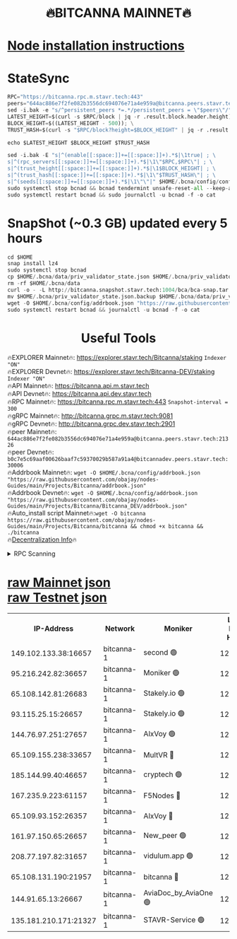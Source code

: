 <h1 align="center"> 🔥BITCANNA MAINNET🔥</h1>


[Node installation instructions](https://github.com/obajay/nodes-Guides/tree/main/Projects/Bitcanna)
=

# StateSync
```python
RPC="https://bitcanna.rpc.m.stavr.tech:443"
peers="644ac886e7f2fe082b3556dc694076e71a4e959a@bitcanna.peers.stavr.tech:21326"
sed -i.bak -e "s/^persistent_peers *=.*/persistent_peers = \"$peers\"/" $HOME/.bcna/config/config.toml
LATEST_HEIGHT=$(curl -s $RPC/block | jq -r .result.block.header.height); \
BLOCK_HEIGHT=$((LATEST_HEIGHT - 500)); \
TRUST_HASH=$(curl -s "$RPC/block?height=$BLOCK_HEIGHT" | jq -r .result.block_id.hash)

echo $LATEST_HEIGHT $BLOCK_HEIGHT $TRUST_HASH

sed -i.bak -E "s|^(enable[[:space:]]+=[[:space:]]+).*$|\1true| ; \
s|^(rpc_servers[[:space:]]+=[[:space:]]+).*$|\1\"$RPC,$RPC\"| ; \
s|^(trust_height[[:space:]]+=[[:space:]]+).*$|\1$BLOCK_HEIGHT| ; \
s|^(trust_hash[[:space:]]+=[[:space:]]+).*$|\1\"$TRUST_HASH\"| ; \
s|^(seeds[[:space:]]+=[[:space:]]+).*$|\1\"\"|" $HOME/.bcna/config/config.toml
sudo systemctl stop bcnad && bcnad tendermint unsafe-reset-all --keep-addr-book
sudo systemctl restart bcnad && sudo journalctl -u bcnad -f -o cat
```
# SnapShot (~0.3 GB) updated every 5 hours
```python
cd $HOME
snap install lz4
sudo systemctl stop bcnad
cp $HOME/.bcna/data/priv_validator_state.json $HOME/.bcna/priv_validator_state.json.backup
rm -rf $HOME/.bcna/data
curl -o - -L http://bitcanna.snapshot.stavr.tech:1004/bca/bca-snap.tar.lz4 | lz4 -c -d - | tar -x -C $HOME/.bcna --strip-components 2
mv $HOME/.bcna/priv_validator_state.json.backup $HOME/.bcna/data/priv_validator_state.json
wget -O $HOME/.bcna/config/addrbook.json "https://raw.githubusercontent.com/obajay/nodes-Guides/main/Projects/Bitcanna/addrbook.json"
sudo systemctl restart bcnad && journalctl -u bcnad -f -o cat
```

 <h1 align="center"> Useful Tools</h1>

🔥EXPLORER Mainnet🔥:    https://explorer.stavr.tech/Bitcanna/staking          `Indexer "ON"` \
🔥EXPLORER Devnet🔥:     https://explorer.stavr.tech/Bitcanna-DEV/staking     `Indexer "ON"` \
🔥API Mainnet🔥:         https://bitcanna.api.m.stavr.tech \
🔥API Devnet🔥:          https://bitcanna.api.dev.stavr.tech \
🔥RPC Mainnet🔥:         https://bitcanna.rpc.m.stavr.tech:443         `Snapshot-interval = 300` \
🔥gRPC Mainnet🔥:        http://bitcanna.grpc.m.stavr.tech:9081 \
🔥gRPC Devnet🔥:         http://bitcanna.grpc.dev.stavr.tech:2901 \
🔥peer Mainnet🔥:        `644ac886e7f2fe082b3556dc694076e71a4e959a@bitcanna.peers.stavr.tech:21326` \
🔥peer Devnet🔥:         `b0c7e5c69aaf00626baaf7c59370029b587a91a4@bitcannadev.peers.stavr.tech:30006` \
🔥Addrbook Mainnet🔥:    ```wget -O $HOME/.bcna/config/addrbook.json "https://raw.githubusercontent.com/obajay/nodes-Guides/main/Projects/Bitcanna/addrbook.json"``` \
🔥Addrbook Devnet🔥:    ```wget -O $HOME/.bcna/config/addrbook.json "https://raw.githubusercontent.com/obajay/nodes-Guides/main/Projects/Bitcanna/Bitcanna_DEV/addrbook.json"``` \
🔥Auto_install script Mainnet🔥:```wget -O bitcanna https://raw.githubusercontent.com/obajay/nodes-Guides/main/Projects/Bitcanna/bitcanna && chmod +x bitcanna && ./bitcanna``` \
🔥[Decentralization Info](https://github.com/obajay/StateSync-snapshots/tree/main/Projects/Bitcanna/Decentralization)🔥


<details>
<summary>RPC Scanning</summary>

<h2 align="center"> We scan nodes in real time every 4 hours. And we provide the final result of RPC endpoints.
We cannot influence the operation of these nodes in any way. </h2>


```python
If Voting Power is higher than 0 --> then the Node is a validator of the network and may be subject to attack and be a potential threat to the chain.
```
```python
We marked such validators with a red symbol
```

</details>

[raw Mainnet json](https://rpc-check.bcam.stavr.tech/bcam/rpc-bcam-result.json) \
[raw Testnet json](https://github.com/obajay/StateSync-snapshots/tree/main/Projects/Bitcanna/Rpc-Check-Testnet)
=



<table><tr><th>IP-Address</th><th>Network</th><th>Moniker</th><th>Latest Block Height</th><th>Earliest Block Height</th><th>Catching Up</th><th>Tx Index</th><th>Voting Power</th><th>Scan Time</th></tr><tr><td>149.102.133.38:16657</td><td>bitcanna-1</td><td>second 🟢</td><td>12898179</td><td>1</td><td>False</td><td>on</td><td>0</td><td>2024-03-07T02:54:07.963814523UTC</td></tr><tr><td>95.216.242.82:36657</td><td>bitcanna-1</td><td>Moniker 🟢</td><td>12898168</td><td>5776907</td><td>False</td><td>on</td><td>0</td><td>2024-03-07T02:53:06.665276981UTC</td></tr><tr><td>65.108.142.81:26683</td><td>bitcanna-1</td><td>Stakely.io 🟢</td><td>12898172</td><td>6152001</td><td>False</td><td>on</td><td>0</td><td>2024-03-07T02:53:29.841983964UTC</td></tr><tr><td>93.115.25.15:26657</td><td>bitcanna-1</td><td>Stakely.io 🟢</td><td>12898172</td><td>6520001</td><td>False</td><td>on</td><td>0</td><td>2024-03-07T02:53:25.458666795UTC</td></tr><tr><td>144.76.97.251:27657</td><td>bitcanna-1</td><td>AlxVoy 🟢</td><td>12898177</td><td>8805201</td><td>False</td><td>on</td><td>0</td><td>2024-03-07T02:53:57.417193276UTC</td></tr><tr><td>65.109.155.238:33657</td><td>bitcanna-1</td><td>MultVR 🔴</td><td>12862073</td><td>9933415</td><td>False</td><td>on</td><td>353850</td><td>2024-03-07T02:53:35.395046706UTC</td></tr><tr><td>185.144.99.40:46657</td><td>bitcanna-1</td><td>cryptech 🟢</td><td>12898168</td><td>11528001</td><td>False</td><td>on</td><td>0</td><td>2024-03-07T02:53:02.238975473UTC</td></tr><tr><td>167.235.9.223:61157</td><td>bitcanna-1</td><td>F5Nodes 🔴</td><td>12898174</td><td>12084001</td><td>False</td><td>on</td><td>570</td><td>2024-03-07T02:53:37.667641945UTC</td></tr><tr><td>65.109.93.152:26357</td><td>bitcanna-1</td><td>AlxVoy 🔴</td><td>12898179</td><td>12109301</td><td>False</td><td>on</td><td>1391822</td><td>2024-03-07T02:54:08.505377595UTC</td></tr><tr><td>161.97.150.65:26657</td><td>bitcanna-1</td><td>New_peer 🟢</td><td>12898172</td><td>12254001</td><td>False</td><td>on</td><td>0</td><td>2024-03-07T02:53:30.089407144UTC</td></tr><tr><td>208.77.197.82:31657</td><td>bitcanna-1</td><td>vidulum.app 🟢</td><td>12898173</td><td>12386934</td><td>False</td><td>on</td><td>0</td><td>2024-03-07T02:53:32.925220095UTC</td></tr><tr><td>65.108.131.190:21957</td><td>bitcanna-1</td><td>bitcanna 🔴</td><td>12898174</td><td>12798174</td><td>False</td><td>on</td><td>419589</td><td>2024-03-07T02:53:42.046590692UTC</td></tr><tr><td>144.91.65.13:26667</td><td>bitcanna-1</td><td>AviaDoc_by_AviaOne 🟢</td><td>12898176</td><td>12895701</td><td>False</td><td>on</td><td>0</td><td>2024-03-07T02:53:52.794332800UTC</td></tr><tr><td>135.181.210.171:21327</td><td>bitcanna-1</td><td>STAVR-Service 🟢</td><td>12898177</td><td>12897101</td><td>False</td><td>on</td><td>0</td><td>2024-03-07T02:53:57.163567012UTC</td></tr></table>
